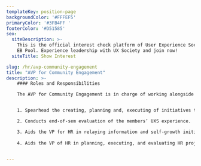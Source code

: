 ```yaml
---
templateKey: position-page
backgroundColor: '#FFFEF5'
primaryColor: '#3FB4FF '
footerColor: '#D51585'
seo:
  siteDescription: >-
    This is the official interest check platform of User Experience Society for
    EB Pool. Experience leadership with UX Society and join now!
  siteTitle: Show Interest

slug: /hr/avp-community-engagement
title: "AVP for Community Engagement"
description: >-
    #### Roles and Responsibilities

    The AVP for Community Engagement is in charge of working alongside the VP of Human Resources in engaging with the members of the organization. They should execute the following tasks:


    1. Spearhead the creating, planning and, executing of initiatives that would provide academic support and talent formation for members such as soft skills workshops and bonding activities.

    2. Conducts end-of-sem evaluation of the members’ UXS experience.

    3. Aids the VP for HR in relaying information and self-growth initiatives through group posts and message blasts.
    
    4. Aids the VP of HR in planning, executing, and evaluating HR projects and initiatives.


---
```



